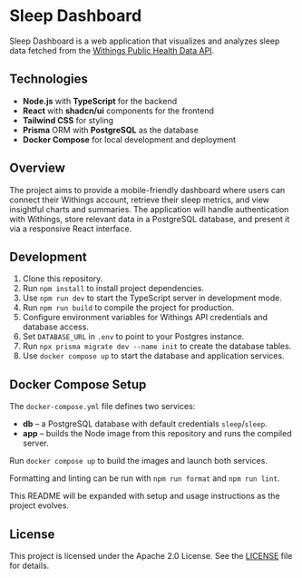 # Sleep Dashboard

Sleep Dashboard is a web application that visualizes and analyzes sleep data fetched from the [Withings Public Health Data API](https://developer.withings.com/developer-guide/v3/integration-guide/public-health-data-api/public-health-data-api-overview/).

## Technologies

- **Node.js** with **TypeScript** for the backend
- **React** with **shadcn/ui** components for the frontend
- **Tailwind CSS** for styling
- **Prisma** ORM with **PostgreSQL** as the database
- **Docker Compose** for local development and deployment

## Overview

The project aims to provide a mobile-friendly dashboard where users can connect their Withings account, retrieve their sleep metrics, and view insightful charts and summaries. The application will handle authentication with Withings, store relevant data in a PostgreSQL database, and present it via a responsive React interface.

## Development

1. Clone this repository.
2. Run `npm install` to install project dependencies.
3. Use `npm run dev` to start the TypeScript server in development mode.
4. Run `npm run build` to compile the project for production.
5. Configure environment variables for Withings API credentials and database access.
6. Set `DATABASE_URL` in `.env` to point to your Postgres instance.
7. Run `npx prisma migrate dev --name init` to create the database tables.
8. Use `docker compose up` to start the database and application services.

## Docker Compose Setup

The `docker-compose.yml` file defines two services:

- **db** – a PostgreSQL database with default credentials `sleep`/`sleep`.
- **app** – builds the Node image from this repository and runs the compiled server.

Run `docker compose up` to build the images and launch both services.

Formatting and linting can be run with `npm run format` and `npm run lint`.

This README will be expanded with setup and usage instructions as the project evolves.

## License

This project is licensed under the Apache 2.0 License. See the [LICENSE](LICENSE) file for details.

